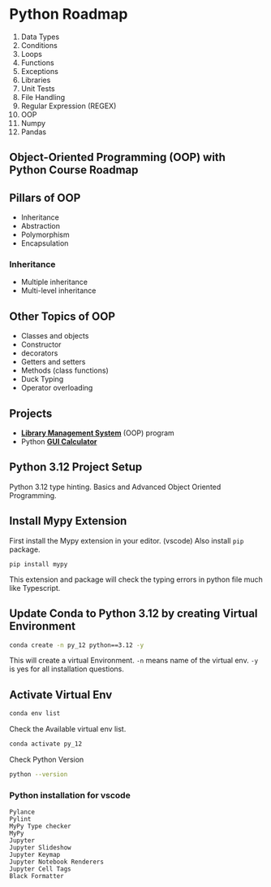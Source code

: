 # Python Roadmap

1. Data Types
2. Conditions
3. Loops
4. Functions
5. Exceptions
6. Libraries
7. Unit Tests
8. File Handling
9. Regular Expression (REGEX)
10. OOP
11. Numpy
12. Pandas

## Object-Oriented Programming (OOP) with Python Course Roadmap

## Pillars of OOP

- Inheritance
- Abstraction
- Polymorphism
- Encapsulation

### Inheritance

- Multiple inheritance
- Multi-level inheritance

## Other Topics of OOP

- Classes and objects
- Constructor
- decorators
- Getters and setters
- Methods (class functions)
- Duck Typing
- Operator overloading

## Projects

- **[Library Management System](/11-Final-project/)** (OOP) program
- Python **[GUI Calculator](/12-calculator/)**

## Python 3.12 Project Setup

Python 3.12 type hinting. Basics and Advanced Object Oriented Programming.

## Install Mypy Extension

First install the Mypy extension in your editor. (vscode)
Also install `pip` package.

``` pip
pip install mypy
```

This extension and package will check the typing errors in python file much like Typescript.

## Update Conda to Python 3.12 by creating Virtual Environment

```bash
conda create -n py_12 python==3.12 -y
```

This will create a virtual Environment.
`-n` means name of the virtual env.
`-y` is yes for all installation questions.

## Activate Virtual Env

```bash
conda env list
```

Check the Available virtual env list.

```bash
conda activate py_12
```

Check Python Version

```bash
python --version
```

### Python installation for vscode

```pip
Pylance
Pylint
MyPy Type checker
MyPy
Jupyter
Jupyter Slideshow
Jupyter Keymap
Jupyter Notebook Renderers
Jupyter Cell Tags
Black Formatter
```
